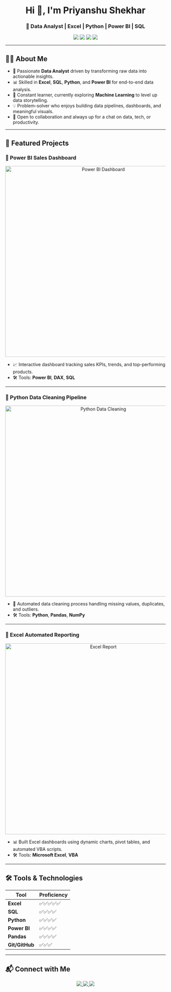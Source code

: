 <h1 align="center">Hi 👋, I'm Priyanshu Shekhar</h1>
<h3 align="center">🚀 Data Analyst | Excel | Python | Power BI | SQL</h3>

<p align="center">
  <img src="https://img.shields.io/badge/Python-3776AB?style=for-the-badge&logo=python&logoColor=white"/>
  <img src="https://img.shields.io/badge/Power%20BI-F2C811?style=for-the-badge&logo=powerbi&logoColor=black"/>
  <img src="https://img.shields.io/badge/Excel-217346?style=for-the-badge&logo=microsoft-excel&logoColor=white"/>
  <img src="https://img.shields.io/badge/SQL-025E8C?style=for-the-badge&logo=postgresql&logoColor=white"/>
</p>

---

## 🧑‍💻 About Me

- 🎯 Passionate **Data Analyst** driven by transforming raw data into actionable insights.
- 📊 Skilled in **Excel**, **SQL**, **Python**, and **Power BI** for end-to-end data analysis.
- 🧠 Constant learner, currently exploring **Machine Learning** to level up data storytelling.
- 💡 Problem-solver who enjoys building data pipelines, dashboards, and meaningful visuals.
- 💬 Open to collaboration and always up for a chat on data, tech, or productivity.

---

## 📂 Featured Projects

### 📌 Power BI Sales Dashboard

<p align="center">
  <img src="https://github.com/priyanshu-shekhar432/your-repo/blob/main/assets/powerbi-dashboard.png" alt="Power BI Dashboard" width="600"/>
</p>

- 📈 Interactive dashboard tracking sales KPIs, trends, and top-performing products.
- 🛠️ Tools: **Power BI**, **DAX**, **SQL**

---

### 📌 Python Data Cleaning Pipeline

<p align="center">
  <img src="https://github.com/priyanshu-shekhar432/your-repo/blob/main/assets/python-data-cleaning.png" alt="Python Data Cleaning" width="600"/>
</p>

- 🧹 Automated data cleaning process handling missing values, duplicates, and outliers.
- 🛠️ Tools: **Python**, **Pandas**, **NumPy**

---

### 📌 Excel Automated Reporting

<p align="center">
  <img src="https://github.com/priyanshu-shekhar432/your-repo/blob/main/assets/excel-report.png" alt="Excel Report" width="600"/>
</p>

- 📊 Built Excel dashboards using dynamic charts, pivot tables, and automated VBA scripts.
- 🛠️ Tools: **Microsoft Excel**, **VBA**

---

## 🛠️ Tools & Technologies

| Tool           | Proficiency |
|----------------|-------------|
| **Excel**      | ✅✅✅✅✅     |
| **SQL**        | ✅✅✅✅      |
| **Python**     | ✅✅✅✅      |
| **Power BI**   | ✅✅✅✅      |
| **Pandas**     | ✅✅✅✅      |
| **Git/GitHub** | ✅✅✅        |

---

## 📬 Connect with Me

<p align="center">
  <a href="https://www.linkedin.com/in/priyanshu-shekhar432/" target="_blank">
    <img src="https://img.shields.io/badge/LinkedIn-0077B5?style=for-the-badge&logo=linkedin&logoColor=white"/>
  </a>
  <a href="mailto:priyanshu.shekhar432@gmail.com">
    <img src="https://img.shields.io/badge/Gmail-D14836?style=for-the-badge&logo=gmail&logoColor=white"/>
  </a>
  <a href="https://github.com/priyanshu-shekhar432">
    <img src="https://img.shields.io/badge/GitHub-181717?style=for-the-badge&logo=github&logoColor=white"/>
  </a>
